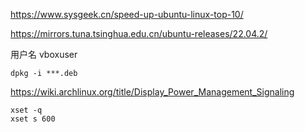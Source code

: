 https://www.sysgeek.cn/speed-up-ubuntu-linux-top-10/

https://mirrors.tuna.tsinghua.edu.cn/ubuntu-releases/22.04.2/

用户名
vboxuser


```
dpkg -i ***.deb 

```



https://wiki.archlinux.org/title/Display_Power_Management_Signaling

```
xset -q
xset s 600

```
